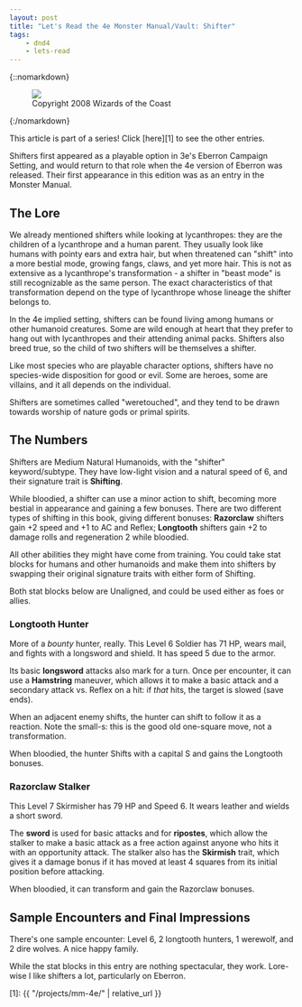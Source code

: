 ```yaml
---
layout: post
title: "Let's Read the 4e Monster Manual/Vault: Shifter"
tags:
    - dnd4
    - lets-read
---
```


{::nomarkdown}
<figure class="center">
  <img src="{{ "/assets/wir-mm-4e-shifter.png" | absolute_url }}"/>
  <figcaption>
    Copyright 2008 Wizards of the Coast
  </figcaption>
</figure>
{:/nomarkdown}

This article is part of a series! Click [here][1] to see the other entries.

Shifters first appeared as a playable option in 3e's Eberron Campaign Setting,
and would return to that role when the 4e version of Eberron was released. Their
first appearance in this edition was as an entry in the Monster Manual.

## The Lore

We already mentioned shifters while looking at lycanthropes: they are the
children of a lycanthrope and a human parent. They usually look like humans with
pointy ears and extra hair, but when threatened can "shift" into a more bestial
mode, growing fangs, claws, and yet more hair. This is not as extensive as a
lycanthrope's transformation - a shifter in "beast mode" is still recognizable
as the same person. The exact characteristics of that transformation depend
on the type of lycanthrope whose lineage the shifter belongs to.

In the 4e implied setting, shifters can be found living among humans or other
humanoid creatures. Some are wild enough at heart that they prefer to hang out
with lycanthropes and their attending animal packs. Shifters also breed true, so
the child of two shifters will be themselves a shifter.

Like most species who are playable character options, shifters have no
species-wide disposition for good or evil. Some are heroes, some are villains,
and it all depends on the individual.

Shifters are sometimes called "weretouched", and they tend to be drawn towards
worship of nature gods or primal spirits.

## The Numbers

Shifters are Medium Natural Humanoids, with the "shifter" keyword/subtype. They
have low-light vision and a natural speed of 6, and their signature trait is
**Shifting**.

While bloodied, a shifter can use a minor action to shift, becoming more bestial
in appearance and gaining a few bonuses. There are two different types of
shifting in this book, giving different bonuses: **Razorclaw** shifters gain +2
speed and +1 to AC and Reflex; **Longtooth** shifters gain +2 to damage rolls
and regeneration 2 while bloodied.

All other abilities they might have come from training. You could take stat
blocks for humans and other humanoids and make them into shifters by swapping
their original signature traits with either form of Shifting.

Both stat blocks below are Unaligned, and could be used either as foes or
allies.

### Longtooth Hunter

More of a _bounty_ hunter, really. This Level 6 Soldier has 71 HP, wears mail,
and fights with a longsword and shield. It has speed 5 due to the armor.

Its basic **longsword** attacks also mark for a turn. Once per encounter, it can
use a **Hamstring** maneuver, which allows it to make a basic attack and a
secondary attack vs. Reflex on a hit: if _that_ hits, the target is slowed (save
ends).

When an adjacent enemy shifts, the hunter can shift to follow it as a
reaction. Note the small-s: this is the good old one-square move, not a
transformation.

When bloodied, the hunter Shifts with a capital S and gains the Longtooth
bonuses.

### Razorclaw Stalker

This Level 7 Skirmisher has 79 HP and Speed 6. It wears leather and wields a
short sword.

The **sword** is used for basic attacks and for **ripostes**, which allow the
stalker to make a basic attack as a free action against anyone who hits it with
an opportunity attack. The stalker also has the **Skirmish** trait, which gives
it a damage bonus if it has moved at least 4 squares from its initial position
before attacking.

When bloodied, it can transform and gain the Razorclaw bonuses.

## Sample Encounters and Final Impressions

There's one sample encounter: Level 6, 2 longtooth hunters, 1 werewolf, and 2
dire wolves. A nice happy family.

While the stat blocks in this entry are nothing spectacular, they
work. Lore-wise I like shifters a lot, particularly on Eberron.

[1]: {{ "/projects/mm-4e/" | relative_url }}
